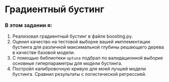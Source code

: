 # Градиентный бустинг

### В этом задании я:

   1. Реализовал градиентный бустинг в файле boosting.py. 
   2. Оценил качество на тестовой выборке вашей имплементации бустинга для различной максимальной глубины решающего дерева в качестве базовой модели. 
   3. С помощью библиотеки `optuna` подбрал по валидационной выборке основные гиперпараметры для модели бустинга.
   4. Постройл калибровочную кривую для моей лучшей модели бустинга. Сравнил результаты с логистической регрессией.
